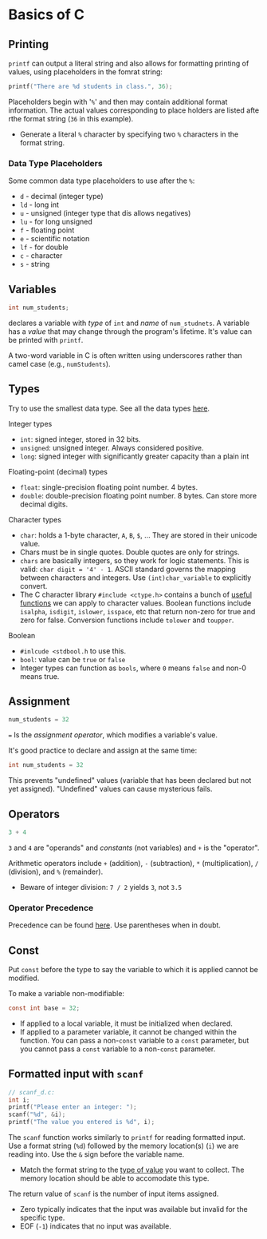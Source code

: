 # Basics of C
## Printing
`printf` can output a literal string and also allows for formatting printing of values, using placeholders in the fomrat string:
```c
printf("There are %d students in class.", 36);
```
Placeholders begin with '`%`' and then may contain additional format information. The actual values corresponding to place holders are listed afte rthe format string (`36` in this example).
- Generate a literal `%` character by specifying two `%` characters in the format string. 

### Data Type Placeholders
Some common data type placeholders to use after the `%`: 
- `d` - decimal (integer type)
- `ld` - long int
- `u` - unsigned (integer type that dis allows negatives)
- `lu` - for long unsigned
- `f` - floating point 
- `e` - scientific notation
- `lf` - for double
- `c` - character
- `s` - string

## Variables
```c
int num_students;
```
declares a variable with *type*  of `int` and *name* of `num_studnets`.
A variable has a *value* that may change through the program's lifetime. It's value can be printed with `printf`.

A two-word variable in C is often written using underscores rather than camel case (e.g., `numStudents`).

## Types
Try to use the smallest data type. See all the data types [here](https://en.wikipedia.org/wiki/C_data_types).

Integer types
- `int`: signed integer, stored in 32 bits.
- `unsigned`: unsigned integer. Always considered positive.
- `long`: signed integer with significantly greater capacity than a
plain int

Floating-point (decimal) types
- `float`: single-precision floating point number. 4 bytes.
- `double`: double-precision floating point number. 8 bytes. Can store more decimal digits. 

Character types
- `char`: holds a 1-byte character, `A`, `B`, `$`, ... They are stored in their unicode value.
- Chars must be in single quotes. Double quotes are only for strings. 
- `chars` are basically integers, so they work for logic statements. This is valid: `char digit = '4' - 1`. ASCII standard governs the mapping between characters and integers. Use `(int)char_variable` to explicitly convert. 
- The C character library `#include <ctype.h>` contains a bunch of [useful functions](https://www.tutorialspoint.com/c_standard_library/ctype_h.htm) we can apply to character values. Boolean functions include `isalpha`, `isdigit`, `islower`, `isspace`, etc that return non-zero for true and zero for false. Conversion functions include `tolower` and `toupper`.  

Boolean
- `#inlcude <stdbool.h` to use this.
- `bool`: value can be `true` or `false`
- Integer types can function as `bools`, where `0` means `false` and non-0 means true. 
## Assignment
```c
num_students = 32
```
`=` Is the *assignment operator*, which modifies a variable's value.

It's good practice to declare and assign at the same time:
```c
int num_students = 32
```
This prevents "undefined" values (variable that has been declared but not yet assigned). "Undefined" values can cause mysterious fails.

## Operators
```c
3 + 4
```

`3` and `4` are "operands" and *constants* (not variables) and `+` is the "operator".

Arithmetic operators include `+` (addition), `-` (subtraction), `*` (multiplication), `/` (division), and `%` (remainder).
- Beware of integer division: `7 / 2` yields `3`, not `3.5`

### Operator Precedence
Precedence can be found [here](https://en.cppreference.com/w/c/language/operator_precedence). 
Use parentheses when in doubt.

## Const
Put `const` before the type to say the variable to which it is applied cannot be modified.

To make a variable non-modifiable: 
```c
const int base = 32;
```
- If applied to a local variable, it must be initialized when declared.
- If applied to a parameter variable, it cannot be changed within the function. You can pass a non-`const` variable to a `const` parameter, but you cannot pass a `const` variable to a non-`const` parameter.

## Formatted input with `scanf`
```c
// scanf_d.c:
int i;
printf("Please enter an integer: ");
scanf("%d", &i);
printf("The value you entered is %d", i);
```

The `scanf` function works similarly to `printf` for reading formatted input. 
Use a format string (`%d`) followed by the memory location(s) (`i`) we are reading into. Use the `&` sign before the variable name. 
- Match the format string to the [type of value](Basics%20of%20C.md#Data%20Type%20Placeholders) you want to collect. The memory location should be able to accomodate this type. 

The return value of `scanf` is the number of input items assigned.
- Zero typically indicates that the input was available but invalid for the specific type.
- EOF (`-1`) indicates that no input was available.